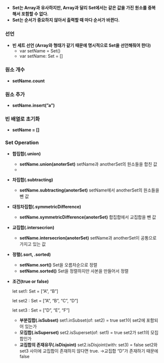 - **Set는 Array과 유사하지만, Array과 달리 Set에서는 같은 값을 가진 원소를 중복해서 포함할 수 없다.**
- **Set는 순서가 중요하지 않아서 출력할 때 마다 순서가 바뀐다.**
### 선언
- **빈 세트 선언 (Array와 형태가 같기 때문에 명시적으로 Set을 선언해줘여 한다)**
    - var setName = Set<DataType>()
    - var setName: Set<DataType> = []

### 원소 개수
- **setName.count**

### 원소 추가
- **setName.insert(”a”)**

### 빈 배열로 초기화
- **setName = []**


### Set Operation
- **합집합(.union)**
    
    - **setName.union(anoterSet)** setName과 anotherSet의 원소들을 합친 값
    - 
- **차집합(.subtracting)**
    
    - **setName.subtracting(anoterSet)** setName에서 anotherSet의 원소들을 뺀 값
- **대칭차집합(.symmetricDifference)**
    
    - **setName.symmetricDifference(anoterSet)** 합집합에서 교집합을 뺀 값
- **교집합(.intersecrion)**
    
    - **setName.intersecrion(anoterSet)** setName과 anotherSet이 공통으로 가지고 있는 값
- **정렬(.sort, .sorted)**
    
    - **setName.sort()** Set을 오름차순으로 정렬
    - **setName.sorted()** Set을 정렬하지만 사본을 만들어서 정렬
- **조건(true or false)**
    
    let set1: Set = [”A”, “B”]
    
    let set2 : Set = [”A”, “B”, “C”, “D”]
    
    let set3 : Set = [”D”, “E”, “F”]
    
    - **부분집합(.isSubset)** set1.inSubset(of: set2) = true set1이 set2에 포함되어 있는가
    - **모집합(.isSuperset)** set2.isSuperset(of: set1) = true set2가 set1의 모집합인가
    - **교집합의 존재유무(.isDisjoint)** set2.isDisjoint(with: set3) = false set2와 set3 사이에 교집합이 존재하지 않다면 true. →교집합 “D”가 존재하기 때문에 false

